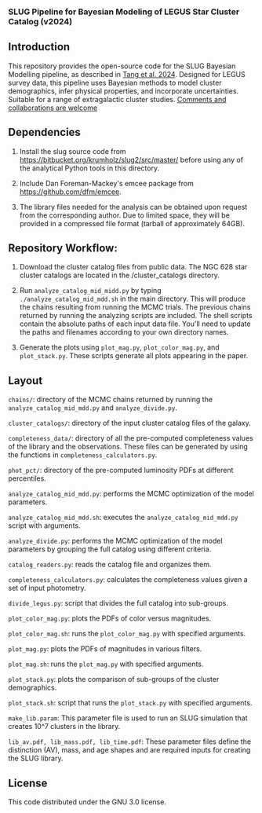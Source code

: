 ### SLUG Pipeline for Bayesian Modeling of LEGUS Star Cluster Catalog (v2024)

## Introduction 
This repository provides the open-source code for the SLUG Bayesian Modelling pipeline, as described in [Tang et al. 2024](https://academic.oup.com/mnras/article/532/4/4583/7720539). Designed for LEGUS survey data, this pipeline uses Bayesian methods to model cluster demographics, infer physical properties, and incorporate uncertainties. Suitable for a range of extragalactic cluster studies. [Comments and collaborations are welcome](mailto:janet.tang@anu.edu.au)

## Dependencies 

1. Install the slug source code from https://bitbucket.org/krumholz/slug2/src/master/ before using any of the analytical Python tools in this directory.

2. Include Dan Foreman-Mackey's emcee package from https://github.com/dfm/emcee.

3. The library files needed for the analysis can be obtained upon request from the corresponding author. Due to limited space, they will be provided in a compressed file format (tarball of approximately 64GB).

## Repository Workflow:

1. Download the cluster catalog files from public data. The NGC 628 star cluster catalogs are located in the /cluster_catalogs directory.

2. Run `analyze_catalog_mid_midd.py` by typing `./analyze_catalog_mid_mdd.sh` in the main directory. This will produce the chains resulting from running the MCMC trials. The previous chains returned by running the analyzing scripts are included. The shell scripts contain the absolute paths of each input data file. You'll need to update the paths and filenames according to your own directory names.

3. Generate the plots using `plot_mag.py`, `plot_color_mag.py`, and `plot_stack.py`. These scripts generate all plots appearing in the paper.


## Layout 

`chains/`: directory of the MCMC chains returned by running the `analyze_catalog_mid_mdd.py` and `analyze_divide.py`.

`cluster_catalogs/`: directory of the input cluster catalog files of the galaxy.

`completeness_data/`: directory of all the pre-computed completeness values of the library and the observations. These files can be generated by using the functions in `completeness_calculators.py`.

`phot_pct/`: directory of the pre-computed luminosity PDFs at different percentiles.

`analyze_catalog_mid_mdd.py`: performs the MCMC optimization of the model parameters.

`analyze_catalog_mid_mdd.sh`: executes the `analyze_catalog_mid_mdd.py` script with arguments.

`analyze_divide.py`: performs the MCMC optimization of the model parameters by grouping the full catalog using different criteria.

`catalog_readers.py`: reads the catalog file and organizes them.

`completeness_calculators.py`: calculates the completeness values given a set of input photometry.

`divide_legus.py`: script that divides the full catalog into sub-groups.

`plot_color_mag.py`: plots the PDFs of color versus magnitudes.

`plot_color_mag.sh`: runs the `plot_color_mag.py` with specified arguments.

`plot_mag.py`: plots the PDFs of magnitudes in various filters.

`plot_mag.sh`: runs the `plot_mag.py` with specified arguments.

`plot_stack.py`: plots the comparison of sub-groups of the cluster demographics.

`plot_stack.sh`: script that runs the `plot_stack.py` with specified arguments.

`make_lib.param`: This parameter file is used to run an SLUG simulation that creates 10^7 clusters in the library.

`lib_av.pdf, lib_mass.pdf, lib_time.pdf`: These parameter files define the distinction (AV), mass, and age shapes and are required inputs for creating the SLUG library.


## License 

This code distributed under the GNU 3.0 license. 
